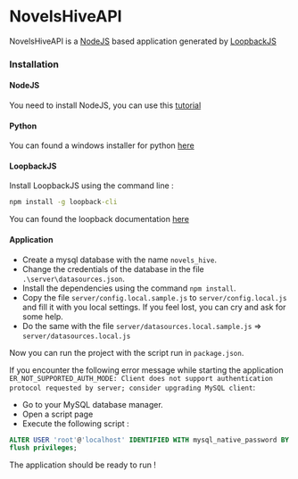 # NovelsHiveAPI 

NovelsHiveAPI is a [NodeJS](https://nodejs.org/en/) based application generated by [LoopbackJS](https://loopback.io/)

### Installation
#### NodeJS
You need to install NodeJS, you can use this [tutorial](https://www.guru99.com/download-install-node-js.html)

#### Python
You can found a windows installer for python [here](https://www.python.org/downloads/windows/)

#### LoopbackJS
Install LoopbackJS using the command line :
```cmd
npm install -g loopback-cli
```

You can found the loopback documentation [here](https://loopback.io/getting-started/)

#### Application
- Create a mysql database with the name `novels_hive`.
- Change the credentials of the database in the file `.\server\datasources.json`.
- Install the dependencies using the command `npm install`.
- Copy the file `server/config.local.sample.js` to `server/config.local.js` and fill it with you local settings. 
If you feel lost, you can cry and ask for some help.
- Do the same with the file `server/datasources.local.sample.js` => `server/datasources.local.js`

Now you can run the project with the script run in `package.json`.

If you encounter the following error message while starting the application `ER_NOT_SUPPORTED_AUTH_MODE: Client does not
 support authentication protocol requested by server; consider upgrading MySQL client`:
 - Go to your MySQL database manager.
 - Open a script page
 - Execute the following script :
 ```sql
ALTER USER 'root'@'localhost' IDENTIFIED WITH mysql_native_password BY 'YOUR_PASSWORD';
flush privileges;
```

The application should be ready to run !
